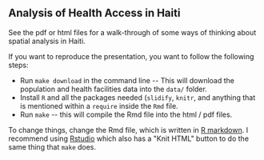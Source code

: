 Analysis of Health Access in Haiti
----

See the pdf or html files for a walk-through of some ways of thinking about spatial analysis in Haiti.

If you want to reproduce the presentation, you want to follow the following steps:

 * Run `make download` in the command line -- This will download the population and health facilities data into the `data/` folder.
 * Install `R` and all the packages needed (`slidify`, `knitr`, and anything that is mentioned within a `require` inside the `Rmd` file.
 * Run `make` -- this will compile the Rmd file into the html / pdf files.

To change things, change the Rmd file, which is written in [R markdown](http://www.rstudio.com/ide/docs/authoring/using_markdown). I recommend using [Rstudio](http://www.rstudio.com/) which also has a "Knit HTML" button to do the same thing that `make` does.


